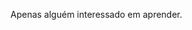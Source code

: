 Apenas alguém interessado em aprender.

<!---
vsfreitas09/vsfreitas09 is a ✨ special ✨ repository because its `README.md` (this file) appears on your GitHub profile.
You can click the Preview link to take a look at your changes.
--->
